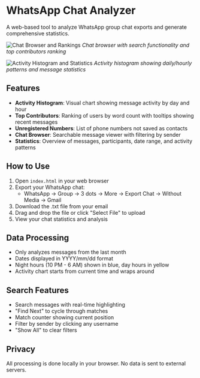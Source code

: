 # WhatsApp Chat Analyzer

A web-based tool to analyze WhatsApp group chat exports and generate comprehensive statistics.

![Chat Browser and Rankings](screenshot1.png)
*Chat browser with search functionality and top contributors ranking*

![Activity Histogram and Statistics](screenshot2.png)
*Activity histogram showing daily/hourly patterns and message statistics*

## Features

- **Activity Histogram**: Visual chart showing message activity by day and hour
- **Top Contributors**: Ranking of users by word count with tooltips showing recent messages
- **Unregistered Numbers**: List of phone numbers not saved as contacts
- **Chat Browser**: Searchable message viewer with filtering by sender
- **Statistics**: Overview of messages, participants, date range, and activity patterns

## How to Use

1. Open `index.html` in your web browser
2. Export your WhatsApp chat:
   - WhatsApp → Group → 3 dots → More → Export Chat → Without Media → Gmail
3. Download the .txt file from your email
4. Drag and drop the file or click "Select File" to upload
5. View your chat statistics and analysis

## Data Processing

- Only analyzes messages from the last month
- Dates displayed in YYYY/mm/dd format
- Night hours (10 PM - 6 AM) shown in blue, day hours in yellow
- Activity chart starts from current time and wraps around

## Search Features

- Search messages with real-time highlighting
- "Find Next" to cycle through matches
- Match counter showing current position
- Filter by sender by clicking any username
- "Show All" to clear filters

## Privacy

All processing is done locally in your browser. No data is sent to external servers.